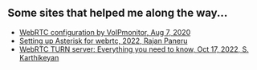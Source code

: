 ## Some sites that helped me along the way...
+ [WebRTC configuration by VoIPmonitor, Aug 7, 2020](https://www.voipmonitor.org/doc/WebRTC)
+ [Setting up Asterisk for webrtc, 2022, Rajan Paneru](https://gist.github.com/paneru-rajan/01f73e3ec79c2b7a647824e76b901de8)
+ [WebRTC TURN server: Everything you need to know, Oct 17, 2022, S. Karthikeyan](https://www.100ms.live/blog/webrtc-turn-server)
